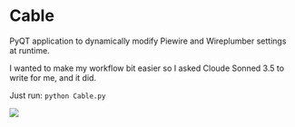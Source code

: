 # Cable
PyQT application to dynamically modify Piewire and Wireplumber settings at runtime.

I wanted to make my workflow bit easier so I asked Cloude Sonned 3.5 to write for me, and it did. 

Just run:
`python Cable.py`

![](https://github.com/magillos/Cable/blob/main/Cable.png)

